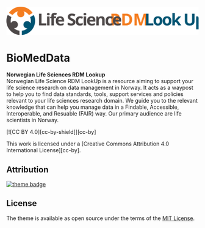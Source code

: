 <!--Added Life Sciences RDM logo--->
<p align="center">
<img src="assets/img/main_logo.svg" width="600" float="center"/>
</p>

# BioMedData
**Norwegian Life Sciences RDM Lookup** <br>
Norwegian Life Science RDM LookUp is a resource aiming to support your life science research on data management in Norway. It acts as a waypost to help you to find data standards, tools, support services and policies relevant to your life sciences research domain. We guide you to the relevant knowledge that can help you manage data in a Findable, Accessible, Interoperable, and Resuable (FAIR) way. Our primary audience are life scientists in Norway. 

[![CC BY 4.0][cc-by-shield]][cc-by]

This work is licensed under a
[Creative Commons Attribution 4.0 International License][cc-by].

## Attribution

[![theme badge](https://img.shields.io/badge/ELIXIR%20toolkit%20theme-jekyll-blue?color=0d6efd)](https://github.com/ELIXIR-Belgium/elixir-toolkit-theme)

## License
The theme is available as open source under the terms of the [MIT License](http://opensource.org/licenses/MIT).

